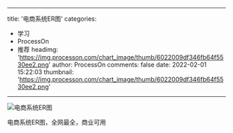 
---
title: '电商系统ER图'
categories: 
 - 学习
 - ProcessOn
 - 推荐
headimg: 'https://img.processon.com/chart_image/thumb/6022009df346fb64f5530ee2.png'
author: ProcessOn
comments: false
date: 2022-02-01 15:22:03
thumbnail: 'https://img.processon.com/chart_image/thumb/6022009df346fb64f5530ee2.png'
---

<div>   
<img class="thumb" alt="电商系统ER图" src="https://img.processon.com/chart_image/thumb/6022009df346fb64f5530ee2.png" referrerpolicy="no-referrer">
<p>电商系统ER图，全网最全，商业可用</p>  
</div>
            